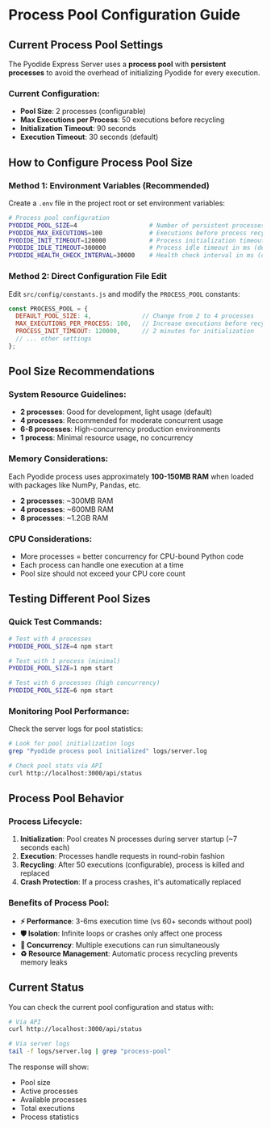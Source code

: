 # Process Pool Configuration Guide

## Current Process Pool Settings

The Pyodide Express Server uses a **process pool** with **persistent processes** to avoid the overhead of initializing Pyodide for every execution.

### Current Configuration:
- **Pool Size**: 2 processes (configurable)
- **Max Executions per Process**: 50 executions before recycling
- **Initialization Timeout**: 90 seconds
- **Execution Timeout**: 30 seconds (default)

## How to Configure Process Pool Size

### Method 1: Environment Variables (Recommended)
Create a `.env` file in the project root or set environment variables:

```bash
# Process pool configuration
PYODIDE_POOL_SIZE=4                    # Number of persistent processes (default: 2)
PYODIDE_MAX_EXECUTIONS=100             # Executions before process recycling (default: 50)
PYODIDE_INIT_TIMEOUT=120000            # Process initialization timeout in ms (default: 90000)
PYODIDE_IDLE_TIMEOUT=300000            # Process idle timeout in ms (default: 300000)
PYODIDE_HEALTH_CHECK_INTERVAL=30000    # Health check interval in ms (default: 30000)
```

### Method 2: Direct Configuration File Edit
Edit `src/config/constants.js` and modify the `PROCESS_POOL` constants:

```javascript
const PROCESS_POOL = {
  DEFAULT_POOL_SIZE: 4,              // Change from 2 to 4 processes
  MAX_EXECUTIONS_PER_PROCESS: 100,   // Increase executions before recycling
  PROCESS_INIT_TIMEOUT: 120000,      // 2 minutes for initialization
  // ... other settings
};
```

## Pool Size Recommendations

### System Resource Guidelines:
- **2 processes**: Good for development, light usage (default)
- **4 processes**: Recommended for moderate concurrent usage
- **6-8 processes**: High-concurrency production environments
- **1 process**: Minimal resource usage, no concurrency

### Memory Considerations:
Each Pyodide process uses approximately **100-150MB RAM** when loaded with packages like NumPy, Pandas, etc.

- **2 processes**: ~300MB RAM
- **4 processes**: ~600MB RAM  
- **8 processes**: ~1.2GB RAM

### CPU Considerations:
- More processes = better concurrency for CPU-bound Python code
- Each process can handle one execution at a time
- Pool size should not exceed your CPU core count

## Testing Different Pool Sizes

### Quick Test Commands:
```bash
# Test with 4 processes
PYODIDE_POOL_SIZE=4 npm start

# Test with 1 process (minimal)
PYODIDE_POOL_SIZE=1 npm start

# Test with 6 processes (high concurrency)
PYODIDE_POOL_SIZE=6 npm start
```

### Monitoring Pool Performance:
Check the server logs for pool statistics:
```bash
# Look for pool initialization logs
grep "Pyodide process pool initialized" logs/server.log

# Check pool stats via API
curl http://localhost:3000/api/status
```

## Process Pool Behavior

### Process Lifecycle:
1. **Initialization**: Pool creates N processes during server startup (~7 seconds each)
2. **Execution**: Processes handle requests in round-robin fashion
3. **Recycling**: After 50 executions (configurable), process is killed and replaced
4. **Crash Protection**: If a process crashes, it's automatically replaced

### Benefits of Process Pool:
- **⚡ Performance**: 3-6ms execution time (vs 60+ seconds without pool)
- **🛡️ Isolation**: Infinite loops or crashes only affect one process
- **🔄 Concurrency**: Multiple executions can run simultaneously
- **♻️ Resource Management**: Automatic process recycling prevents memory leaks

## Current Status

You can check the current pool configuration and status with:

```bash
# Via API
curl http://localhost:3000/api/status

# Via server logs
tail -f logs/server.log | grep "process-pool"
```

The response will show:
- Pool size
- Active processes
- Available processes  
- Total executions
- Process statistics